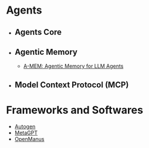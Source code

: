 # Agents
- ## Agents Core
- ## Agentic Memory
  + [A-MEM: Agentic Memory for LLM Agents](https://arxiv.org/pdf/2502.12110)
- ## Model Context Protocol (MCP)

# Frameworks and Softwares
- [Autogen](https://microsoft.github.io/autogen/stable/)
- [MetaGPT](https://github.com/geekan/MetaGPT)
- [OpenManus](https://github.com/mannaandpoem/OpenManus)
